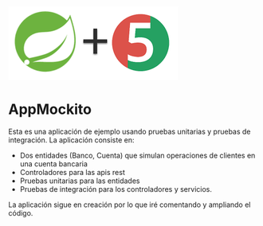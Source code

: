 <img src="https://github.com/gonzalo16/AppMockito/blob/main/descarga.png"></img>

# AppMockito
Esta es una aplicación de ejemplo usando pruebas unitarias y pruebas de integración. La aplicación consiste en:
- Dos entidades (Banco, Cuenta) que simulan operaciones de clientes en una cuenta bancaria
- Controladores para las apis rest
- Pruebas unitarias para las entidades
- Pruebas de integración para los controladores y servicios.

La aplicación sigue en creación por lo que iré comentando y ampliando el código.
